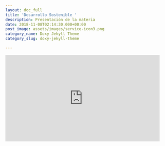 ```yaml
---
layout: doc_full
title: 'Desarrollo Sostenible '
description: Presentación de la materia
date: 2018-11-08T02:14:30.000+00:00
post_image: assets/images/service-icon3.png
category_name: Doxy Jekyll Theme
category_slug: doxy-jekyll-theme

---
```

<iframe width="480" height="270" src="https://www.powtoon.com/embed/gg0O9XDGaOZ/" frameborder="0"></iframe>